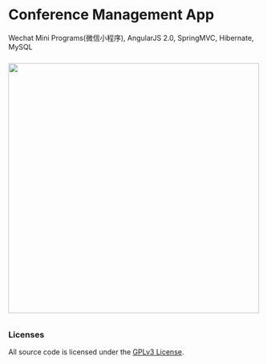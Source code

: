 # Conference Management App

Wechat Mini Programs(微信小程序), AngularJS 2.0, SpringMVC, Hibernate, MySQL

<img src="https://github.com/aaronchen2k/events/blob/master/xdoc/demo.png?raw=true" height="500px" style="margin: 10px auto;">

### Licenses

All source code is licensed under the [GPLv3 License](LICENSE.md).

